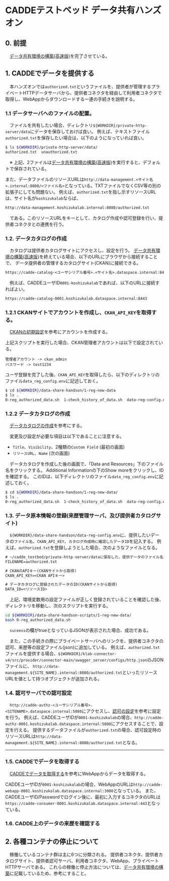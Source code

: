 # CADDEテストベッド データ共有ハンズオン

<!-- omit in toc -->

## 0. 前提

　[データ共有環境の構築(高速版)](https://github.com/Prismoid/klab-connector-v4/blob/main/doc_testbed/high-speed-data-share-setup.md)を完了させている。



## 1. CADDEでデータを提供する
　本ハンズオンでは`authorized.txt`というファイルを、提供者が管理するプライベートHTTPデータサーバから、提供者コネクタを経由して利用者コネクタで取得し、WebAppからダウンロードする一連の手続きを説明する。

### 1.1 データサーバへのファイルの配置。
　ファイルを共有したい場合、ディレクトリ`${WORKDIR}/private-http-server/data`にデータを保存しておけば良い。
例えば、テキストファイル`authorized.txt`を保存したい場合は、以下のようになっていれば良い。

```bash
$ ls ${WORKDIR}/private-http-server/data/
authorized.txt  unauthorized.txt
```
　※ 上記、2ファイルは[データ共有環境の構築(高速版)](https://github.com/Prismoid/klab-connector-v4/blob/main/doc_testbed/high-speed-data-share-setup.md)を実行すると、デフォルトで保存されている。

また、データファイルのリソースURLは`http://data-management.<サイト名>.internal:8080/<ファイル名>`となっている。TXTファイルでなくCSV等の別の拡張子にしても問題ない。
例えば、`authorized.txt`を指し示すリソースURLは、サイト名が`koshizukalab`ならば、

```txt
http://data-management.koshizukalab.internal:8080/authorized.txt
```
　である。このリソースURLをキーとして、カタログ作成や認可登録を行い、提供者コネクタとの連携を行う。



### 1.2. データカタログの作成

　カタログは提供者カタログサイトにアクセスし、設定を行う。
[データ共有環境の構築(高速版)](https://github.com/Prismoid/klab-connector-v4/blob/main/doc_testbed/high-speed-data-share-setup.md)を終えている場合、以下のURLにブラウザから接続することで、
データ提供者の管理するカタログサイト(CKAN)に接続できる。

```txt
https://cadde-catalog-<ユーザシリアル番号>.<サイト名>.dataspace.internal:8443
```
　例えば、CADDEユーザID`0001-koshizukalab`であれば、以下のURLに接続すればよい。
```txt
https://cadde-catalog-0001.koshizukalab.dataspace.internal:8443
```

### 1.2.1 CKANサイトでアカウントを作成し、`CKAN_API_KEY`を取得する。
　[CKANの初期設定](https://github.com/Koshizuka-lab/klab-connector-v4/blob/testbed/doc_testbed/provider.md#212-ckanの初期設定)を参考にアカウントを作成する。

上記スクリプトを実行した場合、CKAN管理者アカウントは以下で設定されている。
```
管理者アカウント -> ckan_admin
パスワード -> test1234
```

ユーザ登録を完了した後、`CKAN_API_KEY`を取得したら、以下のディレクトリのファイル`data_reg_config.env`に記述しておく。

```bash
$ cd ${WORKDIR}/data-share-handson/1-reg-new-data
$ ls .
0-reg_authorized_data.sh  1-check_history_of_data.sh  data-reg-config.env
```

### 1.2.2 データカタログの作成

　[データカタログの作成](https://github.com/Koshizuka-lab/klab-connector-v4/blob/data-share-handson/doc_testbed/provider.md#32-データカタログの作成)を参考にする。


　変更及び設定が必要な項目は以下であることに注意する。
 - `Title`、`Visibility`、2種類の`Custom Field` (最初の画面)
 - `リソースURL`、`Name` (次の画面)

　データカタログを作成した後の画面で、「Data and Resources」下のファイル名をクリックする。
Additional Informationの下のShow moreをクリックし、IDを確認する。
このIDは、以下ディレクトリのファイル`data_reg_config.env`に記述しておく。

```bash
$ cd ${WORKDIR}/data-share-handson/1-reg-new-data/
$ ls .
0-reg_authorized_data.sh  1-check_history_of_data.sh  data-reg-config.env
```




### 1.3. データ原本情報の登録(来歴管理サーバ、及び提供者カタログサイト)

　`${WORKDIR}/data-share-handson/data-reg-config.env`に、提供したいデータの`ファイル名`、`CKAN_API_KEY`、`カタログ作成時に確認したデータID`を記入する。
例えば、`authorized.txt`を登録しようとした場合、次のようなファイルとなる。

```txt
# ~/cadde_testbed/private-http-server/dataに保存した、提供データのファイル名
FILENAME=authorized.txt

# CKANのAPIキー(CKANサイトから取得)
CKAN_API_KEY=<CKAN APIキー>

# データカタログに登録されたデータのID(CKANサイトから取得)
DATA_ID=<リソースID>
```

　上記、環境変数用の設定ファイルが正しく登録されていることを確認した後、ディレクトリを移動し、次のスクリプトを実行する。

```bash
cd ${WORKDIR}/data-share-handson-scripts/1-reg-new-data/
bash 0-reg_authorized_data.sh
```

　`suceess`の欄がtrueとなっているJSONが表示された場合、成功である。

　また、この手続きの際にプライベートサーバへのリンクを、提供者コネクタの認可、来歴等の設定ファイル(json)に追加している。
例えば、`authorized.txt`ファイルを提供する場合、`${WORKDIR}/klab-connector-v4/src/provider/connector-main/swagger_server/configs/http.json`のJSONファイルに、
`http://data-management.${SITE_NAME}.internal:8080/authorized.txt`といったリソースURLを値として持つオブジェクトが追加される。

### 1.4. 認可サーバでの認可設定

　`http://cadde-authz-<ユーザシリアル番号>.<SITENAME>.dataspace.internal:5080`にアクセスし、[認可の設定](https://github.com/Koshizuka-lab/klab-connector-v4/blob/testbed/doc_testbed/provider.md#33-認可の設定)を参考に設定を行う。
例えば、CADDEユーザIDが`0001-koshizukalab`の場合、`http://cadde-authz-0001.koshizukalab.dataspace.internal:5080`にアクセスすることで、設定を行える。
提供するデータファイルが`authorized.txt`の場合、認可設定時のリソースURLは`http://data-management.${SITE_NAME}.internal:8080/authorized.txt`となる。


---

### 1.5. CADDEでデータを取得する

　[CADDEでデータを取得する](https://github.com/Koshizuka-lab/klab-connector-v4/blob/testbed/doc_testbed/handson.md#4-caddeでデータを取得する)を参考にWebAppからデータを取得する。

CADDEユーザIDが`0001-koshizukalab`の場合、WebAppのURLは`http://cadde-webapp-0001.koshizukalab.dataspace.internal:3000`となっている。
また、CADDEユーザID/Passwordでログイン後に、最初に入力するコネクタのURLは`https://cadde-consumer-0001.koshizukalab.dataspace.internal:443`となっている。


### 1.6. CADDE上のデータの来歴を確認する



## 2. 各種コンテナの停止について

　稼働しているコンテナ群は主に6つに分類される。
提供者コネクタ、提供者カタログサイト、提供者認可サーバ、利用者コネクタ、WebApp、プライベートHTTPサーバである。
これらの稼働と停止方法については、[データ共有環境の構築](https://github.com/Prismoid/klab-connector-v4/blob/main/doc_testbed/data-share-setup.md)に記載しているため、参考にすること。